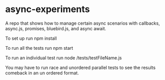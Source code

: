 # async-experiments

A repo that shows how to manage certain async scenarios with callbacks, async.js, promises, bluebird.js, and async await.

To set up run npm install

To run all the tests run npm start

To run an individual test run node /tests/testFileName.js

You may have to run race and unordered parallel tests to see the results comeback in an un ordered format.